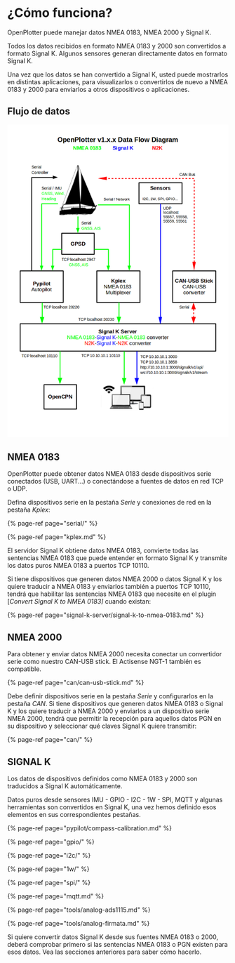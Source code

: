# ¿Cómo funciona?

OpenPlotter puede manejar datos NMEA 0183, NMEA 2000 y Signal K.

Todos los datos recibidos en formato NMEA 0183 y 2000 son convertidos a formato Signal K. Algunos sensores generan directamente datos en formato Signal K.

Una vez que los datos se han convertido a Signal K, usted puede mostrarlos en distintas aplicaciones, para visualizarlos o convertirlos de nuevo a NMEA 0183 y 2000 para enviarlos a otros dispositivos o aplicaciones.

## Flujo de datos

![](.gitbook/assets/nav_data3.png)

## NMEA 0183

OpenPlotter puede obtener datos NMEA 0183 desde dispositivos serie conectados \(USB, UART...\) o conectándose a fuentes de datos en red TCP o UDP.

Defina  dispositivos serie en la pestaña _Serie_ y conexiones de red en la pestaña _Kplex_:

{% page-ref page="serial/" %}

{% page-ref page="kplex.md" %}

El servidor Signal K obtiene datos NMEA 0183, convierte todas las sentencias NMEA 0183 que puede entender en formato Signal K y transmite los datos puros NMEA 0183 a puertos TCP 10110.

Si tiene dispositivos que generen datos NMEA 2000 o datos Signal K y los quiere traducir a NMEA 0183 y enviarlos también a puertos TCP 10110, tendrá que habilitar las sentencias NMEA 0183 que necesite en el plugin \[_Convert Signal K to NMEA 0183\]_ cuando existan:

{% page-ref page="signal-k-server/signal-k-to-nmea-0183.md" %}

## NMEA 2000

Para obtener y enviar datos NMEA 2000 necesita conectar un convertidor serie como nuestro  CAN-USB stick. El Actisense NGT-1 también es compatible.

{% page-ref page="can/can-usb-stick.md" %}

Debe definir dispositivos serie en la pestaña _Serie_  y configurarlos en la pestaña _CAN_. Si tiene dispositivos que generen  datos NMEA 0183 o Signal K y los quiere traducir a NMEA 2000 y enviarlos a un dispositivo serie NMEA 2000, tendrá que permitir la recepción para aquellos datos PGN en su dispositivo y seleccionar qué claves Signal K quiere transmitir:

{% page-ref page="can/" %}

## SIGNAL K

Los datos de dispositivos definidos como NMEA 0183 y 2000 son traducidos a Signal K automáticamente.

Datos puros desde sensores IMU - GPIO - I2C - 1W - SPI, MQTT y algunas herramientas son convertidos en Signal K, una vez hemos definido esos elementos en sus correspondientes pestañas.

{% page-ref page="pypilot/compass-calibration.md" %}

{% page-ref page="gpio/" %}

{% page-ref page="i2c/" %}

{% page-ref page="1w/" %}

{% page-ref page="spi/" %}

{% page-ref page="mqtt.md" %}

{% page-ref page="tools/analog-ads1115.md" %}

{% page-ref page="tools/analog-firmata.md" %}

Si quiere convertir datos Signal K desde sus fuentes NMEA 0183 o 2000, deberá comprobar primero si las sentencias NMEA 0183 o PGN existen para esos datos. Vea las secciones anteriores para saber cómo hacerlo.

